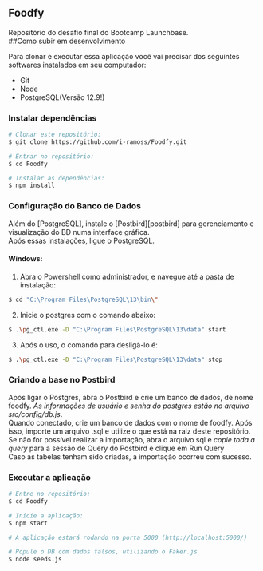 ## Foodfy

Repositório do desafio final do Bootcamp Launchbase.
<br>
##Como subir em desenvolvimento

Para clonar e executar essa aplicação você vai precisar dos seguintes softwares instalados em seu computador: 
- Git
- Node
- PostgreSQL(Versão 12.9!)

### Instalar dependências

```bash
# Clonar este repositório:
$ git clone https://github.com/i-ramoss/Foodfy.git

# Entrar no repositório:
$ cd Foodfy

# Instalar as dependências:
$ npm install
```

### Configuração do Banco de Dados

Além do [PostgreSQL], instale o [Postbird][postbird] para gerenciamento e visualização do BD numa interface gráfica. <br>
Após essas instalações, ligue o PostgreSQL.

#### Windows:

1. Abra o Powershell como administrador, e navegue até a pasta de instalação:
```bash
$ cd "C:\Program Files\PostgreSQL\13\bin\"
```

2. Inicie o postgres com o comando abaixo:
```bash
$ .\pg_ctl.exe -D "C:\Program Files\PostgreSQL\13\data" start
```

3. Após o uso, o comando para desligá-lo é:
```bash
$ .\pg_ctl.exe -D "C:\Program Files\PostgreSQL\13\data" stop
```

### Criando a base no Postbird

Após ligar o Postgres, abra o Postbird e crie um banco de dados, de nome foodfy. *As informações de usuário e senha do postgres estão no arquivo src/config/db.js*. <br>
Quando conectado, crie um banco de dados com o nome de foodfy. Após isso, importe um arquivo .sql e utilize o que está na raiz deste repositório. <br>
Se não for possível realizar a importação, abra o arquivo sql e *copie toda a query* para a sessão de Query do Postbird e clique em Run Query<br>
Caso as tabelas tenham sido criadas, a importação ocorreu com sucesso.

### Executar a aplicação
```bash
# Entre no repositório:
$ cd Foodfy

# Inicie a aplicação:
$ npm start

# A aplicação estará rodando na porta 5000 (http://localhost:5000/)

# Popule o DB com dados falsos, utilizando o Faker.js
$ node seeds.js
```

